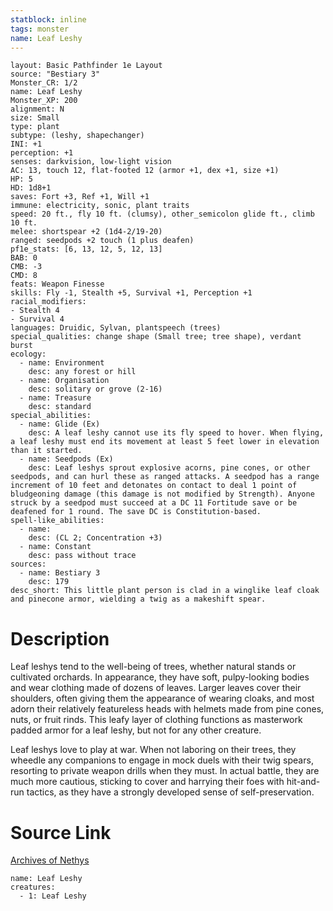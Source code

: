 ```yaml
---
statblock: inline
tags: monster
name: Leaf Leshy
---
```

```statblock
layout: Basic Pathfinder 1e Layout
source: "Bestiary 3"
Monster_CR: 1/2
name: Leaf Leshy
Monster_XP: 200
alignment: N
size: Small
type: plant
subtype: (leshy, shapechanger)
INI: +1
perception: +1
senses: darkvision, low-light vision
AC: 13, touch 12, flat-footed 12 (armor +1, dex +1, size +1)
HP: 5
HD: 1d8+1
saves: Fort +3, Ref +1, Will +1
immune: electricity, sonic, plant traits
speed: 20 ft., fly 10 ft. (clumsy), other_semicolon glide ft., climb 10 ft.
melee: shortspear +2 (1d4-2/19-20)
ranged: seedpods +2 touch (1 plus deafen)
pf1e_stats: [6, 13, 12, 5, 12, 13]
BAB: 0
CMB: -3
CMD: 8
feats: Weapon Finesse
skills: Fly -1, Stealth +5, Survival +1, Perception +1
racial_modifiers:
- Stealth 4
- Survival 4
languages: Druidic, Sylvan, plantspeech (trees)
special_qualities: change shape (Small tree; tree shape), verdant burst
ecology:
  - name: Environment
    desc: any forest or hill
  - name: Organisation
    desc: solitary or grove (2-16)
  - name: Treasure
    desc: standard
special_abilities:
  - name: Glide (Ex)
    desc: A leaf leshy cannot use its fly speed to hover. When flying, a leaf leshy must end its movement at least 5 feet lower in elevation than it started.
  - name: Seedpods (Ex)
    desc: Leaf leshys sprout explosive acorns, pine cones, or other seedpods, and can hurl these as ranged attacks. A seedpod has a range increment of 10 feet and detonates on contact to deal 1 point of bludgeoning damage (this damage is not modified by Strength). Anyone struck by a seedpod must succeed at a DC 11 Fortitude save or be deafened for 1 round. The save DC is Constitution-based.
spell-like_abilities:
  - name:
    desc: (CL 2; Concentration +3)
  - name: Constant
    desc: pass without trace
sources:
  - name: Bestiary 3
    desc: 179
desc_short: This little plant person is clad in a winglike leaf cloak and pinecone armor, wielding a twig as a makeshift spear.
```
# Description
Leaf leshys tend to the well-being of trees, whether natural stands or cultivated orchards. In appearance, they have soft, pulpy-looking bodies and wear clothing made of dozens of leaves. Larger leaves cover their shoulders, often giving them the appearance of wearing cloaks, and most adorn their relatively featureless heads with helmets made from pine cones, nuts, or fruit rinds. This leafy layer of clothing functions as masterwork padded armor for a leaf leshy, but not for any other creature.

Leaf leshys love to play at war. When not laboring on their trees, they wheedle any companions to engage in mock duels with their twig spears, resorting to private weapon drills when they must. In actual battle, they are much more cautious, sticking to cover and harrying their foes with hit-and-run tactics, as they have a strongly developed sense of self-preservation.
# Source Link
[Archives of Nethys](https://aonprd.com/MonsterDisplay.aspx?ItemName=Leaf%20Leshy)
```encounter-table
name: Leaf Leshy
creatures:
  - 1: Leaf Leshy
```
